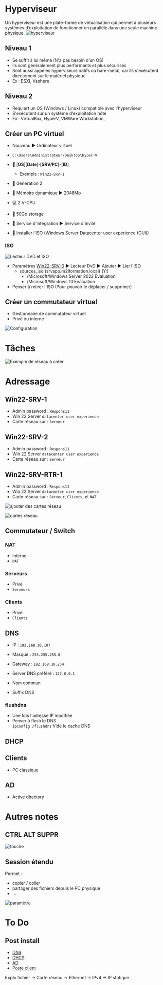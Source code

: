 # Hyperviseur
Un hyperviseur est une plate-forme de virtualisation qui permet à plusieurs systèmes d’exploitation de fonctionner en parallèle dans une seule machine physique.
![hyperviseur](https://github.com/Altherneum/.github/blob/main/note/assets/hyperviseur-type-1-et-2.png?raw=true)

## Niveau 1
- Se suffit à lui même (N'a pas besoin d'un OS)
- Ils sont généralement plus performants et plus sécurisés 
- Sont aussi appelés hyperviseurs natifs ou bare-metal, car ils s'exécutent directement sur le matériel physique
- Ex : ESXI, Vsphere

## Niveau 2
- Requiert un OS (Windows / Linux) compatible avec l'hyperviseur
- S'exécutent sur un système d'exploitation hôte
- Ex : VirtualBox, HyperV, VMWare Workstation, 

## Créer un PC virtuel
- Nouveau ▶ Ordinateur virtuel

- `C:\Users\Administrateur\Desktop\Hyper-V`
- 📜 [**OS**][**Date**]-[**SRV/PC**]-[**ID**]
  - Exemple : `Win22-SRV-1`
- 👴 Génération 2
- 🧠 Mémoire dynamique ▶ 2048Mo
- 💻 2 V-CPU
- 📂 50Go storage
- 💾 Service d'intégration ▶ Service d'invité
- 💽 Installer l'ISO (Windows Server Datacenter user experience (GUI))

### ISO
![Lecteur DVD et ISO](https://github.com/Altherneum/.github/blob/main/note/assets/chrome_TWnWBAwE7M.png?raw=true)
- Paramètres [Win22-SRV-0](#Win22-SRV-0) ▶ Lecteur DvD ▶ Ajouter ▶ Lier l'ISO
  - sources_iso (srvapp.m2iformation.local) (Y:\)
    - /Microsoft/Windows Server 2022 Evaluation
    - /Microsoft/Windows 10 Evaluation
- Penser à retirer l'ISO (Pour pouvoir le déplacer / supprimer)

## Créer un commutateur virtuel
- Gestionnaire de commutateur virtuel
- Privé ou interne

![Configuration](https://github.com/Altherneum/.github/blob/main/note/assets/chrome_ViSv9fGoJe.png?raw=true)

# Tâches
![Exemple de réseau à créer](https://github.com/Altherneum/.github/blob/main/note/assets/MicrosoftTeams-image.png?raw=true)

# Adressage
## Win22-SRV-1
- Admin password : `Respons11`
- Win 22 Server `datacenter user experience`
- Carte réseau sur : `Serveur`

## Win22-SRV-2
- Admin password : `Respons11`
- Win 22 Server `datacenter user experience`
- Carte réseau sur : `Serveur`

## Win22-SRV-RTR-1
- Admin password : `Respons11`
- Win 22 Server `datacenter user experience`
- Carte réseau sur : `Serveur`, `Clients`, et `NAT`

![ajouter des cartes réseau](https://github.com/Altherneum/.github/blob/main/note/assets/chrome_QRr4HxxUCH.png?raw=true)

![cartes réseau](https://github.com/Altherneum/.github/blob/main/note/assets/chrome_6iWU7wUKqo.png?raw=true)

## Commutateur / Switch
### NAT
- Interne
- `NAT`

### Serveurs
- Privé
- `Serveurs`

### Clients
- Privé
- `Clients`

## DNS
- IP : `192.168.10.107`
- Masque : `255.255.255.0`
- Gateway : `192.168.10.254`
- Server DNS préféré : `127.0.0.1`

- Nom commun
- Suffix DNS

### flushdns
- Une fois l'adresse IP modifiée
- Penser à flush le DNS  
`ipconfig /flushdns` Vide le cache DNS

## DHCP

## Clients
- PC classique

## AD
- Active directory

# Autres notes
## CTRL ALT SUPPR
![touche](https://github.com/Altherneum/.github/blob/main/note/assets/chrome_9hxQEdb0vA.png?raw=true)

## Session étendu
Permet :
- copier / coller
- partager des fichiers depuis le PC physique
- ...

![paramètre](https://github.com/Altherneum/.github/blob/main/note/assets/chrome_WhqhXRQbdJ.png?raw=true)

# To Do
## Post install
- [DNS](#DNS)
- [DHCP](#DHCP)
- [AD](#AD)
- [Poste client](#Clients)



Explo fichier -> Carte réseau -> Ethernet -> IPv4 -> IP statique